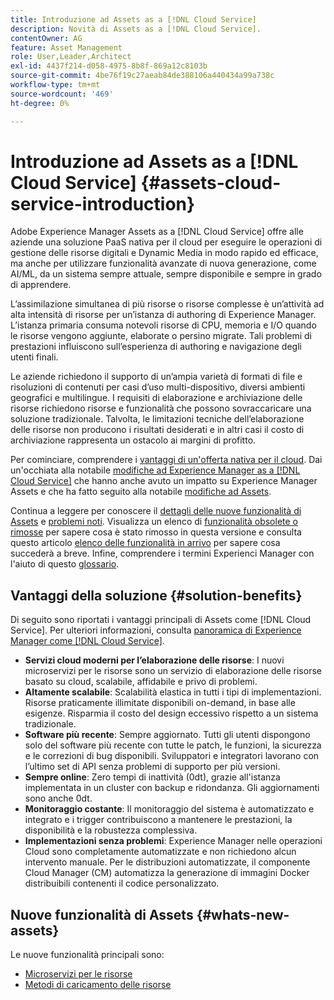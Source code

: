 ```yaml
---
title: Introduzione ad Assets as a [!DNL Cloud Service]
description: Novità di Assets as a [!DNL Cloud Service].
contentOwner: AG
feature: Asset Management
role: User,Leader,Architect
exl-id: 4437f214-d058-4975-8b8f-869a12c8103b
source-git-commit: 4be76f19c27aeab84de388106a440434a99a738c
workflow-type: tm+mt
source-wordcount: '469'
ht-degree: 0%

---
```


# Introduzione ad Assets as a [!DNL Cloud Service] {#assets-cloud-service-introduction}

<!-- Need review information from gklebus -->

Adobe Experience Manager Assets as a [!DNL Cloud Service] offre alle aziende una soluzione PaaS nativa per il cloud per eseguire le operazioni di gestione delle risorse digitali e Dynamic Media in modo rapido ed efficace, ma anche per utilizzare funzionalità avanzate di nuova generazione, come AI/ML, da un sistema sempre attuale, sempre disponibile e sempre in grado di apprendere.

L’assimilazione simultanea di più risorse o risorse complesse è un’attività ad alta intensità di risorse per un’istanza di authoring di Experience Manager. L’istanza primaria consuma notevoli risorse di CPU, memoria e I/O quando le risorse vengono aggiunte, elaborate o persino migrate. Tali problemi di prestazioni influiscono sull’esperienza di authoring e navigazione degli utenti finali.

Le aziende richiedono il supporto di un’ampia varietà di formati di file e risoluzioni di contenuti per casi d’uso multi-dispositivo, diversi ambienti geografici e multilingue. I requisiti di elaborazione e archiviazione delle risorse richiedono risorse e funzionalità che possono sovraccaricare una soluzione tradizionale. Talvolta, le limitazioni tecniche dell’elaborazione delle risorse non producono i risultati desiderati e in altri casi il costo di archiviazione rappresenta un ostacolo ai margini di profitto.

Per cominciare, comprendere i [vantaggi di un&#39;offerta nativa per il cloud](#solution-benefits). Dai un&#39;occhiata alla notabile [modifiche ad Experience Manager as a [!DNL Cloud Service]](/help/release-notes/aem-cloud-changes.md) che hanno anche avuto un impatto su Experience Manager Assets e che ha fatto seguito alla notabile [modifiche ad Assets](/help/assets/assets-cloud-changes.md).

Continua a leggere per conoscere il [dettagli delle nuove funzionalità di Assets](#whats-new-assets) e [problemi noti](/help/release-notes/known-issues.md). Visualizza un elenco di [funzionalità obsolete o rimosse](/help/release-notes/deprecated-removed-features.md) per sapere cosa è stato rimosso in questa versione e consulta questo articolo [elenco delle funzionalità in arrivo](/help/release-notes/known-issues.md#upcoming-assets-capabilities) per sapere cosa succederà a breve. Infine, comprendere i termini Experienci Manager con l&#39;aiuto di questo [glossario](/help/overview/terminology.md).

## Vantaggi della soluzione {#solution-benefits}

Di seguito sono riportati i vantaggi principali di Assets come [!DNL Cloud Service]. Per ulteriori informazioni, consulta [panoramica di Experience Manager come [!DNL Cloud Service]](/help/overview/introduction.md).

* **Servizi cloud moderni per l’elaborazione delle risorse**: I nuovi microservizi per le risorse sono un servizio di elaborazione delle risorse basato su cloud, scalabile, affidabile e privo di problemi.
* **Altamente scalabile**: Scalabilità elastica in tutti i tipi di implementazioni. Risorse praticamente illimitate disponibili on-demand, in base alle esigenze. Risparmia il costo del design eccessivo rispetto a un sistema tradizionale.
* **Software più recente**: Sempre aggiornato. Tutti gli utenti dispongono solo del software più recente con tutte le patch, le funzioni, la sicurezza e le correzioni di bug disponibili. Sviluppatori e integratori lavorano con l’ultimo set di API senza problemi di supporto per più versioni.
* **Sempre online**: Zero tempi di inattività (0dt), grazie all&#39;istanza implementata in un cluster con backup e ridondanza. Gli aggiornamenti sono anche 0dt.
* **Monitoraggio costante**: Il monitoraggio del sistema è automatizzato e integrato e i trigger contribuiscono a mantenere le prestazioni, la disponibilità e la robustezza complessiva.
* **Implementazioni senza problemi**: Experience Manager nelle operazioni Cloud sono completamente automatizzate e non richiedono alcun intervento manuale. Per le distribuzioni automatizzate, il componente Cloud Manager (CM) automatizza la generazione di immagini Docker distribuibili contenenti il codice personalizzato.

## Nuove funzionalità di Assets {#whats-new-assets}

Le nuove funzionalità principali sono:

* [Microservizi per le risorse](/help/assets/asset-microservices-overview.md)
* [Metodi di caricamento delle risorse](/help/assets/add-assets.md)
